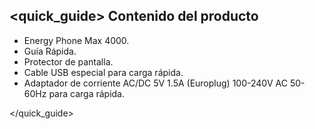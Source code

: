 ## <quick_guide> Contenido del producto

* Energy Phone Max 4000.
* Guía Rápida.
* Protector de pantalla.
* Cable USB especial para carga rápida.
* Adaptador de corriente AC/DC 5V 1.5A (Europlug) 100-240V AC 50-60Hz para carga rápida.

</quick_guide>
